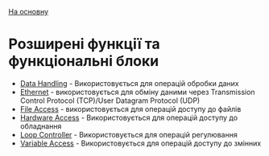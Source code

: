 [На основну](../README.md)

# Розширені функції та функціональні блоки 

- [Data Handling](datahandling/README.md) - Використовується для операцій обробки даних
- [Ethernet](ethernet/README.md) - використовується для обміну даними через Transmission Control Protocol (TCP)/User Datagram Protocol (UDP)
- [File Access](fileaccess/README.md) - використовується для операцій доступу до файлів
- [Hardware Access](hardwareaccess/README.md) - Використовується для операцій доступу до обладнання
- [Loop Controller](loopcontroller/README.md) - Використовується для операцій регулювання 
- [Variable Access](variableaccess/README.md) - Використовується для операцій доступу до змінних